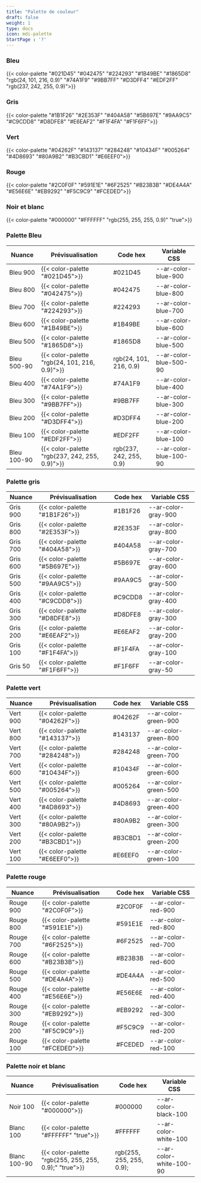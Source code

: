 ```yaml
---
title: "Palette de couleur"
draft: false
weight: 1
type: docs
icon: mdi-palette
StartPage : '?'
---
```


### Bleu
{{< color-palette "#021D45" "#042475" "#224293" "#1B49BE" "#1865D8" "rgb(24, 101, 216, 0.9)" "#74A1F9" "#9BB7FF" "#D3DFF4" "#EDF2FF" "rgb(237, 242, 255, 0.9)">}}

### Gris
{{< color-palette "#1B1F26" "#2E353F" "#404A58" "#5B697E" "#9AA9C5" "#C9CDD8" "#D8DFE8" "#E6EAF2" "#F1F4FA" "#F1F6FF">}}

### Vert
{{< color-palette "#04262F" "#143137" "#284248" "#10434F" "#005264" "#4D8693" "#80A9B2" "#B3CBD1" "#E6EEF0">}}

### Rouge
{{< color-palette "#2C0F0F" "#591E1E" "#6F2525" "#B23B3B" "#DE4A4A" "#E56E6E" "#EB9292" "#F5C9C9" "#FCEDED">}}

### Noir et blanc
{{< color-palette "#000000" "#FFFFFF" "rgb(255, 255, 255, 0.9)" "true">}}

### Palette Bleu

| Nuance      | Prévisualisation                               | Code hex                  | Variable CSS            |
| ----------- | ---------------------------------------------- | ------------------------- | ----------------------- |
| Bleu 900    | {{< color-palette "#021D45">}}                 | #021D45                   | \--ar-color-blue-900    |
| Bleu 800    | {{< color-palette "#042475">}}                 | #042475                   | \--ar-color-blue-800    |
| Bleu 700    | {{< color-palette "#224293">}}                 | #224293                   | \--ar-color-blue-700    |
| Bleu 600    | {{< color-palette "#1B49BE">}}                 | #1B49BE                   | \--ar-color-blue-600    |
| Bleu 500    | {{< color-palette "#1865D8">}}                 | #1865D8                   | \--ar-color-blue-500    |
| Bleu 500-90 | {{< color-palette "rgb(24, 101, 216, 0.9)">}}  | rgb(24, 101, 216, 0.9)    | \--ar-color-blue-500-90 |
| Bleu 400    | {{< color-palette "#74A1F9">}}                 | #74A1F9                   | \--ar-color-blue-400    |
| Bleu 300    | {{< color-palette "#9BB7FF">}}                 | #9BB7FF                   | \--ar-color-blue-300    |
| Bleu 200    | {{< color-palette "#D3DFF4">}}                 | #D3DFF4                   | \--ar-color-blue-200    |
| Bleu 100    | {{< color-palette "#EDF2FF">}}                 | #EDF2FF                   | \--ar-color-blue-100    |
| Bleu 100-90 | {{< color-palette "rgb(237, 242, 255, 0.9)">}} | rgb(237, 242, 255, 0.9)   | \--ar-color-blue-100-90 |


### Palette gris

| Nuance   | Prévisualisation               | Code hex | Variable CSS         |
| -------- | ------------------------------ | -------- | -------------------- |
| Gris 900 | {{< color-palette "#1B1F26">}} | #1B1F26  | \--ar-color-gray-900 |
| Gris 800 | {{< color-palette "#2E353F">}} | #2E353F  | \--ar-color-gray-800 |
| Gris 700 | {{< color-palette "#404A58">}} | #404A58  | \--ar-color-gray-700 |
| Gris 600 | {{< color-palette "#5B697E">}} | #5B697E  | \--ar-color-gray-600 |
| Gris 500 | {{< color-palette "#9AA9C5">}} | #9AA9C5  | \--ar-color-gray-500 |
| Gris 400 | {{< color-palette "#C9CDD8">}} | #C9CDD8  | \--ar-color-gray-400 |
| Gris 300 | {{< color-palette "#D8DFE8">}} | #D8DFE8  | \--ar-color-gray-300 |
| Gris 200 | {{< color-palette "#E6EAF2">}} | #E6EAF2  | \--ar-color-gray-200 |
| Gris 100 | {{< color-palette "#F1F4FA">}} | #F1F4FA  | \--ar-color-gray-100 |
| Gris 50  | {{< color-palette "#F1F6FF">}} | #F1F6FF  | \--ar-color-gray-50  |

### Palette vert


| Nuance   | Prévisualisation               | Code hex | Variable CSS          |
| -------- | ------------------------------ | -------- | --------------------- |
| Vert 900 | {{< color-palette "#04262F">}} | #04262F  | \--ar-color-green-900 |
| Vert 800 | {{< color-palette "#143137">}} | #143137  | \--ar-color-green-800 |
| Vert 700 | {{< color-palette "#284248">}} | #284248  | \--ar-color-green-700 |
| Vert 600 | {{< color-palette "#10434F">}} | #10434F  | \--ar-color-green-600 |
| Vert 500 | {{< color-palette "#005264">}} | #005264  | \--ar-color-green-500 |
| Vert 400 | {{< color-palette "#4D8693">}} | #4D8693  | \--ar-color-green-400 |
| Vert 300 | {{< color-palette "#80A9B2">}} | #80A9B2  | \--ar-color-green-300 |
| Vert 200 | {{< color-palette "#B3CBD1">}} | #B3CBD1  | \--ar-color-green-200 |
| Vert 100 | {{< color-palette "#E6EEF0">}} | #E6EEF0  | \--ar-color-green-100 |

### Palette rouge


| Nuance    | Prévisualisation               | Code hex | Variable CSS        |
| --------- | ------------------------------ | -------- | ------------------- |
| Rouge 900 | {{< color-palette "#2C0F0F">}} | #2C0F0F  | \--ar-color-red-900 |
| Rouge 800 | {{< color-palette "#591E1E">}} | #591E1E  | \--ar-color-red-800 |
| Rouge 700 | {{< color-palette "#6F2525">}} | #6F2525  | \--ar-color-red-700 |
| Rouge 600 | {{< color-palette "#B23B3B">}} | #B23B3B  | \--ar-color-red-600 |
| Rouge 500 | {{< color-palette "#DE4A4A">}} | #DE4A4A  | \--ar-color-red-500 |
| Rouge 400 | {{< color-palette "#E56E6E">}} | #E56E6E  | \--ar-color-red-400 |
| Rouge 300 | {{< color-palette "#EB9292">}} | #EB9292  | \--ar-color-red-300 |
| Rouge 200 | {{< color-palette "#F5C9C9">}} | #F5C9C9  | \--ar-color-red-200 |
| Rouge 100 | {{< color-palette "#FCEDED">}} | #FCEDED  | \--ar-color-red-100 |

### Palette noir et blanc


| Nuance       | Prévisualisation                                       | Code hex                 | Variable CSS             |
| ------------ | ------------------------------------------------------ | ------------------------ | ------------------------ |
| Noir 100     | {{< color-palette "#000000">}}                         | #000000                  | \--ar-color-black-100    |
| Blanc 100    | {{< color-palette "#FFFFFF" "true">}}                  | #FFFFFF                  | \--ar-color-white-100    |
| Blanc 100-90 | {{< color-palette "rgb(255, 255, 255, 0.9);" "true">}} | rgb(255, 255, 255, 0.9); | \--ar-color-white-100-90 |